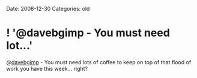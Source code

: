 Date: 2008-12-30
Categories: old

# ! '@davebgimp - You must need lot...'

@<a href="http://twitter.com/davebgimp">davebgimp</a> - You must need lots of coffee to keep on top of that flood of work you have this week... right?
